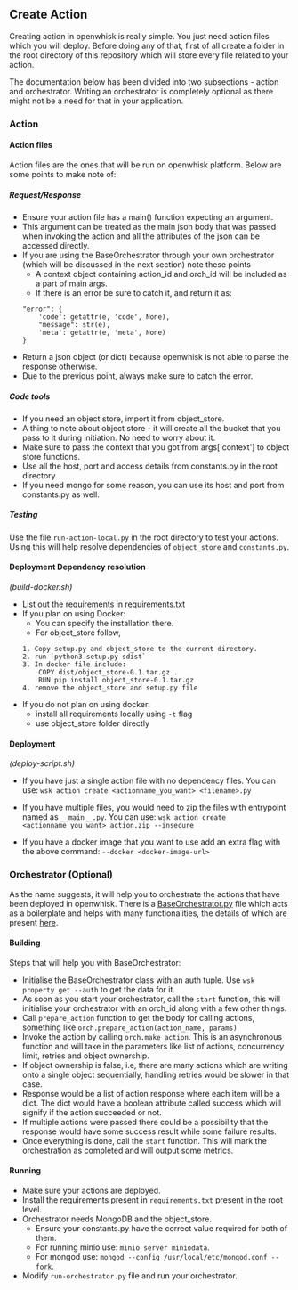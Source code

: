 ## Create Action

Creating action in openwhisk is really simple. You just need action files which you will deploy. Before doing any of that, first of all create a folder in the root directory of this repository which will store every file related to your action.

The documentation below has been divided into two subsections - action and orchestrator. Writing an orchestrator is completely optional as there might not be a need for that in your application.

### Action

#### Action files

Action files are the ones that will be run on openwhisk platform. Below are some points to make note of:

##### Request/Response

- Ensure your action file has a main() function expecting an argument.
- This argument can be treated as the main json body that was passed when invoking the action and all the attributes of the json can be accessed directly.
- If you are using the BaseOrchestrator through your own orchestrator (which will be discussed in the next section) note these points
  - A context object containing action_id and orch_id will be included as a part of main args.
  - If there is an error be sure to catch it, and return it as:
  ```
  "error": {
      'code': getattr(e, 'code', None),
      "message": str(e),
      'meta': getattr(e, 'meta', None)
  }
  ```
- Return a json object (or dict) because openwhisk is not able to parse the response otherwise.
- Due to the previous point, always make sure to catch the error.

##### Code tools

- If you need an object store, import it from object_store.
- A thing to note about object store - it will create all the bucket that you pass to it during initiation. No need to worry about it.
- Make sure to pass the context that you got from args['context'] to object store functions.
- Use all the host, port and access details from constants.py in the root directory.
- If you need mongo for some reason, you can use its host and port from constants.py as well.

##### Testing

Use the file `run-action-local.py` in the root directory to test your actions. Using this will help resolve dependencies of `object_store` and `constants.py`.

#### Deployment Dependency resolution

_(build-docker.sh)_

- List out the requirements in requirements.txt
- If you plan on using Docker:
  - You can specify the installation there.
  - For object_store follow,
  ```
  1. Copy setup.py and object_store to the current directory.
  2. run `python3 setup.py sdist`
  3. In docker file include:
      COPY dist/object_store-0.1.tar.gz .
      RUN pip install object_store-0.1.tar.gz
  4. remove the object_store and setup.py file
  ```
- If you do not plan on using docker:
  - install all requirements locally using `-t` flag
  - use object_store folder directly

#### Deployment

_(deploy-script.sh)_

- If you have just a single action file with no dependency files. You can use:
  `wsk action create <actionname_you_want> <filename>.py`

- If you have multiple files, you would need to zip the files with entrypoint named as `__main__.py`. You can use:
  `wsk action create <actionname_you_want> action.zip --insecure`

- If you have a docker image that you want to use add an extra flag with the above command:
  `--docker <docker-image-url>`

### Orchestrator (Optional)

As the name suggests, it will help you to orchestrate the actions that have been deployed in openwhisk. There is a [BaseOrchestrator.py](https://github.com/prajjawal05/transcoding/blob/main/BaseOrchestrator.py) file which acts as a boilerplate and helps with many functionalities, the details of which are present [here](https://github.com/prajjawal05/transcoding/blob/main/README.md#base-orchestrator).

#### Building

Steps that will help you with BaseOrchestrator:

- Initialise the BaseOrchestrator class with an auth tuple. Use `wsk property get --auth` to get the data for it.
- As soon as you start your orchestrator, call the `start` function, this will initialise your orchestrator with an orch_id along with a few other things.
- Call `prepare_action` function to get the body for calling actions, something like `orch.prepare_action(action_name, params)`
- Invoke the action by calling `orch.make_action`. This is an asynchronous function and will take in the parameters like list of actions, concurrency limit, retries and object ownership.
- If object ownership is false, i.e, there are many actions which are writing onto a single object sequentially, handling retries would be slower in that case.
- Response would be a list of action response where each item will be a dict. The dict would have a boolean attribute called success which will signify if the action succeeded or not.
- If multiple actions were passed there could be a possibility that the response would have some success result while some failure results.
- Once everything is done, call the `start` function. This will mark the orchestration as completed and will output some metrics.

#### Running

- Make sure your actions are deployed.
- Install the requirements present in `requirements.txt` present in the root level.
- Orchestrator needs MongoDB and the object_store.
  - Ensure your constants.py have the correct value required for both of them.
  - For running minio use: `minio server miniodata`.
  - For mongod use: `mongod --config /usr/local/etc/mongod.conf --fork`.
- Modify `run-orchestrator.py` file and run your orchestrator.
